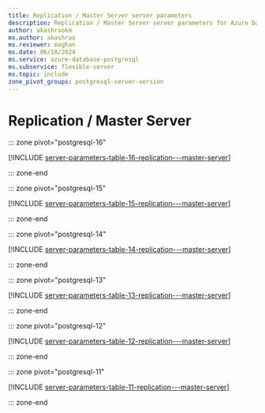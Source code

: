 ```yaml
---
title: Replication / Master Server server parameters
description: Replication / Master Server server parameters for Azure Database for PostgreSQL - Flexible Server.
author: akashraokm
ms.author: akashrao
ms.reviewer: maghan
ms.date: 06/18/2024
ms.service: azure-database-postgresql
ms.subservice: flexible-server
ms.topic: include
zone_pivot_groups: postgresql-server-version
---
```

# Replication / Master Server


::: zone pivot="postgresql-16"

[!INCLUDE [server-parameters-table-16-replication---master-server](./includes/server-parameters-table-16-replication---master-server.md)]

::: zone-end


::: zone pivot="postgresql-15"

[!INCLUDE [server-parameters-table-15-replication---master-server](./includes/server-parameters-table-15-replication---master-server.md)]

::: zone-end


::: zone pivot="postgresql-14"

[!INCLUDE [server-parameters-table-14-replication---master-server](./includes/server-parameters-table-14-replication---master-server.md)]

::: zone-end


::: zone pivot="postgresql-13"

[!INCLUDE [server-parameters-table-13-replication---master-server](./includes/server-parameters-table-13-replication---master-server.md)]

::: zone-end


::: zone pivot="postgresql-12"

[!INCLUDE [server-parameters-table-12-replication---master-server](./includes/server-parameters-table-12-replication---master-server.md)]

::: zone-end


::: zone pivot="postgresql-11"

[!INCLUDE [server-parameters-table-11-replication---master-server](./includes/server-parameters-table-11-replication---master-server.md)]

::: zone-end
